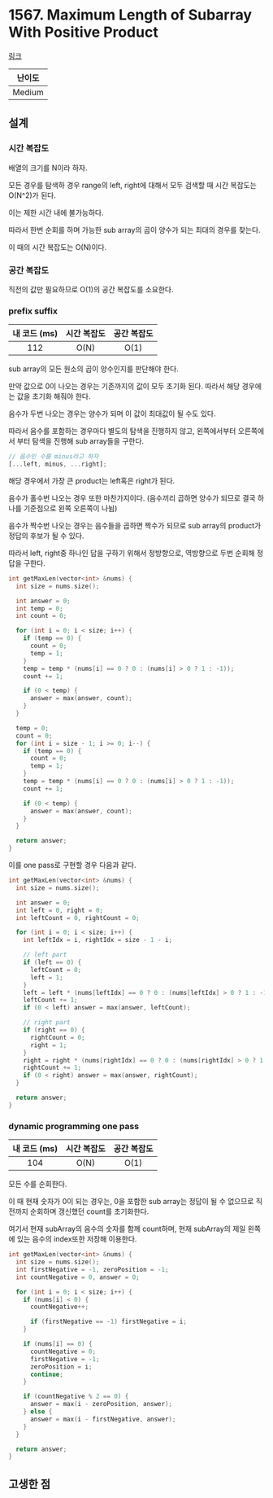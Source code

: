 # 1567. Maximum Length of Subarray With Positive Product

[링크](https://leetcode.com/problems/maximum-length-of-subarray-with-positive-product/)

| 난이도 |
| :----: |
| Medium |

## 설계

### 시간 복잡도

배열의 크기를 N이라 하자.

모든 경우를 탐색하 경우 range의 left, right에 대해서 모두 검색할 때 시간 복잡도는 O(N^2)가 된다.

이는 제한 시간 내에 불가능하다.

따라서 한번 순회를 하며 가능한 sub array의 곱이 양수가 되는 최대의 경우를 찾는다.

이 때의 시간 복잡도는 O(N)이다.

### 공간 복잡도

직전의 값만 필요하므로 O(1)의 공간 복잡도를 소요한다.

### prefix suffix

| 내 코드 (ms) | 시간 복잡도 | 공간 복잡도 |
| :----------: | :---------: | :---------: |
|     112      |    O(N)     |    O(1)     |

sub array의 모든 원소의 곱이 양수인지를 판단해야 한다.

만약 값으로 0이 나오는 경우는 기존까지의 값이 모두 초기화 된다. 따라서 해당 경우에는 값을 초기화 해줘야 한다.

음수가 두번 나오는 경우는 양수가 되며 이 값이 최대값이 될 수도 있다.

따라서 음수를 포함하는 경우마다 별도의 탐색을 진행하지 않고, 왼쪽에서부터 오른쪽에서 부터 탐색을 진행해 sub array들을 구한다.

```javascript
// 음수인 수를 minus라고 하자
[...left, minus, ...right];
```

해당 경우에서 가장 큰 product는 left혹은 right가 된다.

음수가 홀수번 나오는 경우 또한 마찬가지이다. (음수끼리 곱하면 양수가 되므로 결국 하나를 기준점으로 왼쪽 오른쪽이 나뉨)

음수가 짝수번 나오는 경우는 음수들을 곱하면 짝수가 되므로 sub array의 product가 정답의 후보가 될 수 있다.

따라서 left, right중 하나인 답을 구하기 위해서 정방향으로, 역방향으로 두번 순회해 정답을 구한다.

```cpp
int getMaxLen(vector<int> &nums) {
  int size = nums.size();

  int answer = 0;
  int temp = 0;
  int count = 0;

  for (int i = 0; i < size; i++) {
    if (temp == 0) {
      count = 0;
      temp = 1;
    }
    temp = temp * (nums[i] == 0 ? 0 : (nums[i] > 0 ? 1 : -1));
    count += 1;

    if (0 < temp) {
      answer = max(answer, count);
    }
  }

  temp = 0;
  count = 0;
  for (int i = size - 1; i >= 0; i--) {
    if (temp == 0) {
      count = 0;
      temp = 1;
    }
    temp = temp * (nums[i] == 0 ? 0 : (nums[i] > 0 ? 1 : -1));
    count += 1;

    if (0 < temp) {
      answer = max(answer, count);
    }
  }

  return answer;
}
```

이를 one pass로 구현할 경우 다음과 같다.

```cpp
int getMaxLen(vector<int> &nums) {
  int size = nums.size();

  int answer = 0;
  int left = 0, right = 0;
  int leftCount = 0, rightCount = 0;

  for (int i = 0; i < size; i++) {
    int leftIdx = i, rightIdx = size - 1 - i;

    // left part
    if (left == 0) {
      leftCount = 0;
      left = 1;
    }
    left = left * (nums[leftIdx] == 0 ? 0 : (nums[leftIdx] > 0 ? 1 : -1));
    leftCount += 1;
    if (0 < left) answer = max(answer, leftCount);

    // right part
    if (right == 0) {
      rightCount = 0;
      right = 1;
    }
    right = right * (nums[rightIdx] == 0 ? 0 : (nums[rightIdx] > 0 ? 1 : -1));
    rightCount += 1;
    if (0 < right) answer = max(answer, rightCount);
  }

  return answer;
}
```

### dynamic programming one pass

| 내 코드 (ms) | 시간 복잡도 | 공간 복잡도 |
| :----------: | :---------: | :---------: |
|     104      |    O(N)     |    O(1)     |

모든 수를 순회한다.

이 때 현재 숫자가 0이 되는 경우는, 0을 포함한 sub array는 정답이 될 수 없으므로 직전까지 순회하며 갱신했던 count를 초기화한다.

여기서 현재 subArray의 음수의 숫자를 함께 count하며, 현재 subArray의 제일 왼쪽에 있는 음수의 index또한 저장해 이용한다.

```cpp
int getMaxLen(vector<int> &nums) {
  int size = nums.size();
  int firstNegative = -1, zeroPosition = -1;
  int countNegative = 0, answer = 0;

  for (int i = 0; i < size; i++) {
    if (nums[i] < 0) {
      countNegative++;

      if (firstNegative == -1) firstNegative = i;
    }

    if (nums[i] == 0) {
      countNegative = 0;
      firstNegative = -1;
      zeroPosition = i;
      continue;
    }

    if (countNegative % 2 == 0) {
      answer = max(i - zeroPosition, answer);
    } else {
      answer = max(i - firstNegative, answer);
    }
  }

  return answer;
}
```

## 고생한 점
